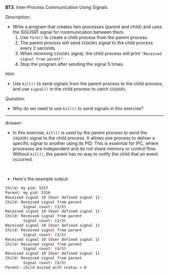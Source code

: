 **BT3**. Inter-Process Communication Using Signals

*Description*:
- Write a program that creates two processes (parent and child) and uses the SIGUSR1 signal for communication between them.
    1. Use `fork()` to create a child process from the parent process.
    2. The parent process will send `SIGUSR1` signal to the child process every 2 seconds.
    3. When receiving `SIGUSR1` signal, the child process will print `"Received signal from parent"`.
    4. Stop the program after sending the signal 5 times.

*Hint*:
- Use `kill()` to send signals from the parent process to the child process, and use `signal()` in the child process to catch `SIGUSR1`.

*Question*:
- Why do we need to use `kill()` to send signals in this exercise?

---

*Answer*:
- In this exercise, `kill()` is used by the parent process to send the `SIGUSR1` signal to the child process. It allows one process to deliver a specific signal to another using its PID. This is essential for IPC, where processes are independent and do not share memory or control flow. Without `kill()`, the parent has no way to notify the child that an event occurred.

<br>

- Here's the example output:
```bash
Child: my pid: 5317
Parent: my pid: 5316
Received signal 10 (User defined signal 1)
Child: Received signal from parent
        Signal count: (1/5)
Received signal 10 (User defined signal 1)
Child: Received signal from parent
        Signal count: (2/5)
Received signal 10 (User defined signal 1)
Child: Received signal from parent
        Signal count: (3/5)
Received signal 10 (User defined signal 1)
Child: Received signal from parent
        Signal count: (4/5)
Received signal 10 (User defined signal 1)
Child: Received signal from parent
        Signal count: (5/5)
Parent: child exited with status = 0
```
